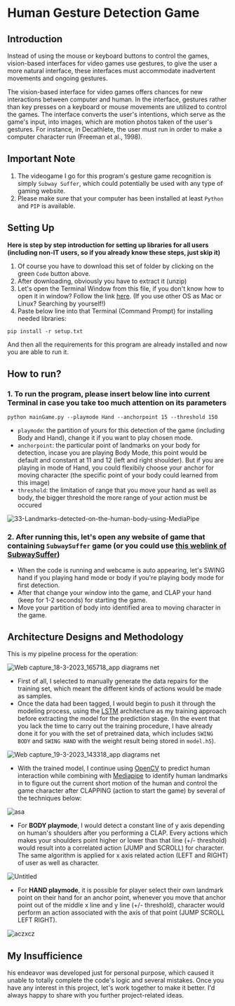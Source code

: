 # Human Gesture Detection Game
## Introduction
Instead of using the mouse or keyboard buttons to control the games, vision-based interfaces for video games use gestures, to give the user a more natural interface, these interfaces must accommodate inadvertent movements and ongoing gestures.

The vision-based interface for video games offers chances for new interactions between computer and human. In the interface, gestures rather than key presses on a keyboard or mouse movements are utilized to control the games. The interface converts the user's intentions, which serve as the game's input, into images, which are motion photos taken of the user's gestures. For instance, in Decathlete, the user must run in order to make a computer character run (Freeman et al., 1998).

## Important Note
1. The videogame I go for this program's gesture game recognition is simply `Subway Suffer`, which could potentially be used with any type of gaming website.
2. Please make sure that your computer has been installed at least `Python` and `PIP` is available.

## Setting Up
**Here is step by step introduction for setting up libraries for all users (including non-IT users, so if you already know these steps, just skip it)**
1. Of course you have to download this set of folder by clicking on the green `Code` button above.
2. After downloading, obviously you have to extract it (unzip)
3. Let's open the Terminal Window from this file, if you don't know how to open it in window? Follow the link [here](https://www.thewindowsclub.com/how-to-open-command-prompt-from-right-click-menu).
(If you use other OS as Mac or Linux? Searching by yourself!)
4. Paste below line into that Terminal (Command Prompt) for installing needed libraries:
```
pip install -r setup.txt
```
And then all the requirements for this program are already installed and now you are able to run it.

## How to run?
### 1. To run the program, please insert below line into current Terminal in case you take too much attention on its parameters
```
python mainGame.py --playmode Hand --anchorpoint 15 --threshold 150
```
- `playmode`: the partition of yours for this detection of the game (including Body and Hand), change it if you want to play chosen mode.
- `anchorpoint`: the particular point of landmarks on your body for detection, incase you are playing Body Mode, this point would be default and constant at 11 and 12 (left and right shoulder). But if you are playing in mode of Hand, you could flexibily choose your anchor for moving character (the specific point of your body could learned from this image)
- `threshold`: the limitation of range that you move your hand as well as body, the bigger threshold the more range of your action must be occured

![33-Landmarks-detected-on-the-human-body-using-MediaPipe](https://user-images.githubusercontent.com/81562297/226096970-d9c774f7-151b-48e6-9bbb-68bced138a94.png)

### 2. After running this, let's open any website of game that containing `SubwaySuffer` game (or you could use [this weblink of SubwaySuffer](https://www.trochoi.net/tr%C3%B2+ch%C6%A1i/subway-surfers.html))
- When the code is running and webcame is auto appearing, let's SWING hand if you playing hand mode or body if you're playing body mode for first detection.
- After that change your window into the game, and CLAP your hand (keep for 1-2 seconds) for starting the game.
- Move your partition of body into identified area to moving character in the game.


## Architecture Designs and Methodology

This is my pipeline process for the operation:

![Web capture_18-3-2023_165718_app diagrams net](https://user-images.githubusercontent.com/81562297/226098767-6cb7eff3-5dfc-472d-b1a3-8854f557f243.jpeg)

- First of all, I selected to manually generate the data repairs for the training set, which meant the different kinds of actions would be made as samples.
- Once the data had been tagged, I would begin to push it through the modeling process, using the [LSTM](https://en.wikipedia.org/wiki/Long_short-term_memory) architecture as my training approach before extracting the model for the prediction stage. (In the event that you lack the time to carry out the training procedure, I have already done it for you with the set of pretrained data, which includes `SWING BODY` and `SWING HAND` with the weight result being stored in `model.h5`).

![Web capture_19-3-2023_143318_app diagrams net](https://user-images.githubusercontent.com/81562297/226160675-b3625ab4-814a-4bb7-9c4e-6a35d85dc6d4.jpeg)

- With the trained model, I continue using [OpenCV](https://docs.opencv.org/4.x/d1/dfb/intro.html) to predict human interaction while combining with [Mediapipe](https://google.github.io/mediapipe/) to identify human landmarks in to figure out the current short motion of the human and control the game character after CLAPPING (action to start the game) by several of the techniques below:

![asa](https://user-images.githubusercontent.com/81562297/226161816-77d7f91c-8929-465b-8fda-ea9029475023.png)

- For **BODY playmode**, I would detect a constant line of y axis depending on human's shoulders after you performing a CLAP. Every actions which makes your shoulders point higher or lower than that line (+/- threshold) would result into a correlated action (JUMP and SCROLL) for character. The same algorithm is applied for x axis related action (LEFT and RIGHT) of user as well as character.
	
![Untitled](https://user-images.githubusercontent.com/81562297/226161827-86c0ed66-5dcf-4d5c-a425-9ab9c16a5f55.png)
	
- For **HAND playmode**, it is possible for player select their own landmark point on their hand for an anchor point, whenever you move that anchor point out of the middle x line and y line (+/- threshold), character would perform an action associated with the axis of that point (JUMP SCROLL LEFT RIGHT).
	
![aczxcz](https://user-images.githubusercontent.com/81562297/226161823-1b9d260f-e4c3-4155-8a01-363be6e6f926.png)
	
## My Insufficience
his endeavor was developed just for personal purpose, which caused it unable to totally complete the code's logic and several mistakes. Once you have any interest in this project, let's work together to make it better. I'd always happy to share with you further project-related ideas.

